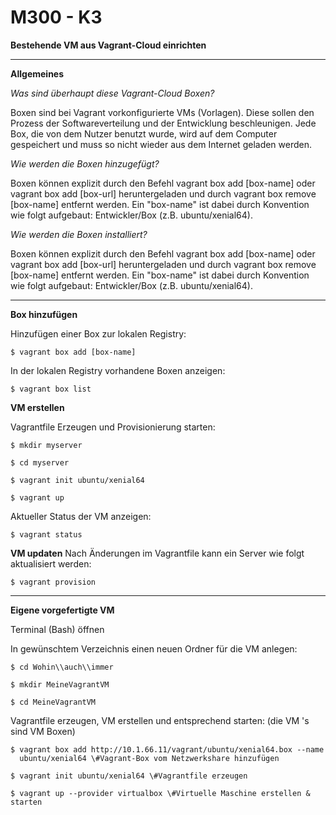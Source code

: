 M300 - K3
============

**Bestehende VM aus Vagrant-Cloud einrichten**
***

**Allgemeines**

*Was sind überhaupt diese Vagrant-Cloud Boxen?*

Boxen sind bei Vagrant vorkonfigurierte VMs (Vorlagen). Diese sollen den Prozess
der Softwareverteilung und der Entwicklung beschleunigen. Jede Box, die von dem
Nutzer benutzt wurde, wird auf dem Computer gespeichert und muss so nicht wieder
aus dem Internet geladen werden.

*Wie werden die Boxen hinzugefügt?*

Boxen können explizit durch den Befehl vagrant box add [box-name] oder vagrant
box add [box-url] heruntergeladen und durch vagrant box remove [box-name]
entfernt werden. Ein "box-name" ist dabei durch Konvention wie folgt aufgebaut:
Entwickler/Box (z.B. ubuntu/xenial64).

*Wie werden die Boxen installiert?*

Boxen können explizit durch den Befehl vagrant box add [box-name] oder vagrant
box add [box-url] heruntergeladen und durch vagrant box remove [box-name]
entfernt werden. Ein "box-name" ist dabei durch Konvention wie folgt aufgebaut:
Entwickler/Box (z.B. ubuntu/xenial64).

***

**Box hinzufügen**

Hinzufügen einer Box zur lokalen Registry:

    $ vagrant box add [box-name]

In der lokalen Registry vorhandene Boxen anzeigen:

    $ vagrant box list

**VM erstellen**

Vagrantfile Erzeugen und Provisionierung starten:

    $ mkdir myserver   

    $ cd myserver

    $ vagrant init ubuntu/xenial64

    $ vagrant up

Aktueller Status der VM anzeigen:

    $ vagrant status
    
**VM updaten** 
Nach Änderungen im Vagrantfile kann ein Server wie folgt aktualisiert werden:

    $ vagrant provision
 

***

**Eigene vorgefertigte VM**

Terminal (Bash) öffnen

In gewünschtem Verzeichnis einen neuen Ordner für die VM anlegen:

    $ cd Wohin\\auch\\immer

    $ mkdir MeineVagrantVM

    $ cd MeineVagrantVM

Vagrantfile erzeugen, VM erstellen und entsprechend starten: (die VM 's sind VM Boxen)

    $ vagrant box add http://10.1.66.11/vagrant/ubuntu/xenial64.box --name
      ubuntu/xenial64 \#Vagrant-Box vom Netzwerkshare hinzufügen

    $ vagrant init ubuntu/xenial64 \#Vagrantfile erzeugen

    $ vagrant up --provider virtualbox \#Virtuelle Maschine erstellen & starten
